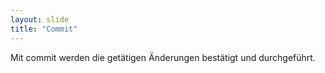 ```yaml
---
layout: slide
title: "Commit"
---
```


Mit commit werden die getätigen Änderungen bestätigt und durchgeführt.
